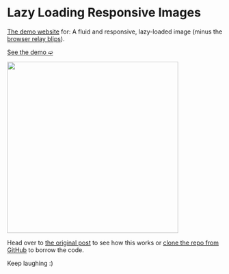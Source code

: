 # Lazy Loading Responsive Images

[The demo website](https://afroleft.github.io/Lazy-Loading-Responsive-Images/) for: A fluid and responsive, lazy-loaded image (minus the [browser relay blips](https://vimeo.com/76332778)).

[See the demo ➫](https://afroleft.github.io/Lazy-Loading-Responsive-Images/)

<img src="http://afroleft.com/content/images/2015/07/dimensions-for-lazy-loading-responsive-images.png" style="width: 400px;" />

Head over to [the original post](http://afroleft.com/lazy-loading-responsive-images/) to see how this works or [clone the repo from GitHub](https://github.com/afroleft/Lazy-Loading-Responsive-Images) to borrow the code.

Keep laughing :)
